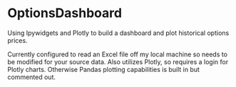 # OptionsDashboard
Using Ipywidgets and Plotly to build a dashboard and plot historical options prices.

Currently configured to read an Excel file off my local machine so needs to be modified for your source data.
Also utilizes Plotly, so requires a login for Plotly charts. Otherwise Pandas plotting capabilities is built in but commented out.
